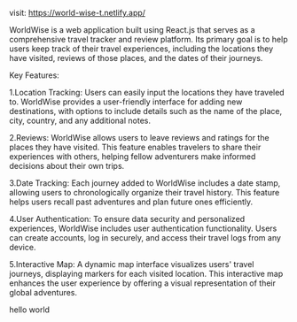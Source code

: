 visit:  https://world-wise-t.netlify.app/

WorldWise is a web application built using React.js that serves as a comprehensive travel tracker and review platform.
Its primary goal is to help users keep track of their travel experiences, including the locations they have visited, 
reviews of those places, and the dates of their journeys.

Key Features:

1.Location Tracking: Users can easily input the locations they have traveled to. WorldWise provides a user-friendly interface for adding new destinations,
with options to include details such as the name of the place, city, country, and any additional notes.

2.Reviews: WorldWise allows users to leave reviews and ratings for the places they have visited.
This feature enables travelers to share their experiences with others, helping fellow adventurers make informed decisions about their own trips.

3.Date Tracking: Each journey added to WorldWise includes a date stamp, allowing users to chronologically organize their travel history.
This feature helps users recall past adventures and plan future ones efficiently.

4.User Authentication: To ensure data security and personalized experiences, WorldWise includes user authentication functionality. 
Users can create accounts, log in securely, and access their travel logs from any device.

5.Interactive Map: A dynamic map interface visualizes users' travel journeys, displaying markers for each visited location. 
This interactive map enhances the user experience by offering a visual representation of their global adventures.


hello world